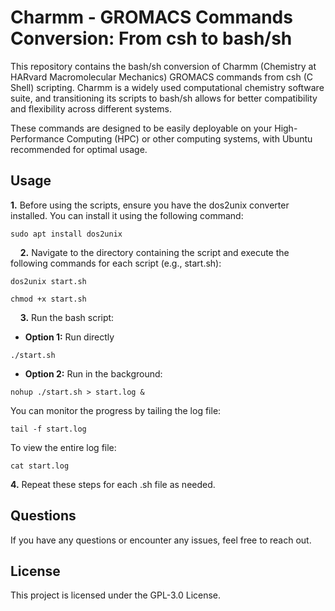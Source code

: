 # Charmm - GROMACS Commands Conversion: From csh to bash/sh

This repository contains the bash/sh conversion of Charmm (Chemistry at HARvard Macromolecular Mechanics) GROMACS commands from csh (C Shell) scripting. Charmm is a widely used computational chemistry software suite, and transitioning its scripts to bash/sh allows for better compatibility and flexibility across different systems.

These commands are designed to be easily deployable on your High-Performance Computing (HPC) or other computing systems, with Ubuntu recommended for optimal usage.

## Usage
**1.** Before using the scripts, ensure you have the dos2unix converter installed. You can install it using the following command:

```
sudo apt install dos2unix
```

&nbsp;
&nbsp;
**2.** Navigate to the directory containing the script and execute the following commands for each script (e.g., start.sh):
```
dos2unix start.sh
```
```
chmod +x start.sh
```

&nbsp;
&nbsp;
**3.** Run the bash script:
- **Option 1:** Run directly
```
./start.sh
```

- **Option 2:** Run in the background:
```
nohup ./start.sh > start.log &
```

You can monitor the progress by tailing the log file:
  ```
  tail -f start.log
  ```
To view the entire log file:
  ```
  cat start.log
  ```
**4.** Repeat these steps for each .sh file as needed.

## Questions
If you have any questions or encounter any issues, feel free to reach out.

## License
This project is licensed under the GPL-3.0 License.
